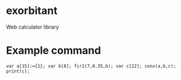 # exorbitant
Web calculator library

# Example command
```
var a[15]:={1}; var b[8]; fir1(7,0.35,b); var c[22]; conv(a,b,c); print(c);
```
